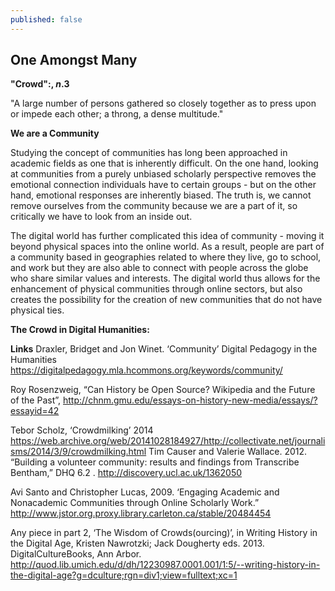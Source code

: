 ```yaml
---
published: false
---
```

## One Amongst Many 

**"Crowd":, _n_.3**

"A large number of persons gathered so closely together as to press upon or impede each other; a throng, a dense multitude."

**We are a Community**

Studying the concept of communities has long been approached in academic fields as one that is inherently difficult. On the one hand, looking at communities from a purely unbiased scholarly perspective removes the emotional connection individuals have to certain groups - but on the other hand, emotional responses are inherently biased. The truth is, we cannot remove ourselves from the community because we are a part of it, so critically we have to look from an inside out. 

The digital world has further complicated this idea of community - moving it beyond physical spaces into the online world. As a result, people are part of a community based in geographies related to where they live, go to school, and work but they are also able to connect with people across the globe who share similar values and interests. The digital world thus allows for the enhancement of physical communities through online sectors, but also creates the possibility for the creation of new communities that do not have physical ties. 

**The Crowd in Digital Humanities:**

**Links**
Draxler, Bridget and Jon Winet. ‘Community’ Digital Pedagogy in the Humanities https://digitalpedagogy.mla.hcommons.org/keywords/community/

Roy Rosenzweig, “Can History be Open Source? Wikipedia and the Future of the Past”, http://chnm.gmu.edu/essays-on-history-new-media/essays/?essayid=42

Tebor Scholz, ‘Crowdmilking’ 2014 https://web.archive.org/web/20141028184927/http://collectivate.net/journalisms/2014/3/9/crowdmilking.html Tim Causer and Valerie Wallace. 2012. “Building a volunteer community: results and findings from Transcribe Bentham,” DHQ 6.2 . http://discovery.ucl.ac.uk/1362050

Avi Santo and Christopher Lucas, 2009. ‘Engaging Academic and Nonacademic Communities through Online Scholarly Work.” http://www.jstor.org.proxy.library.carleton.ca/stable/20484454

Any piece in part 2, ‘The Wisdom of Crowds(ourcing)’, in Writing History in the Digital Age, Kristen Nawrotzki; Jack Dougherty eds. 2013. DigitalCultureBooks, Ann Arbor. http://quod.lib.umich.edu/d/dh/12230987.0001.001/1:5/--writing-history-in-the-digital-age?g=dculture;rgn=div1;view=fulltext;xc=1
